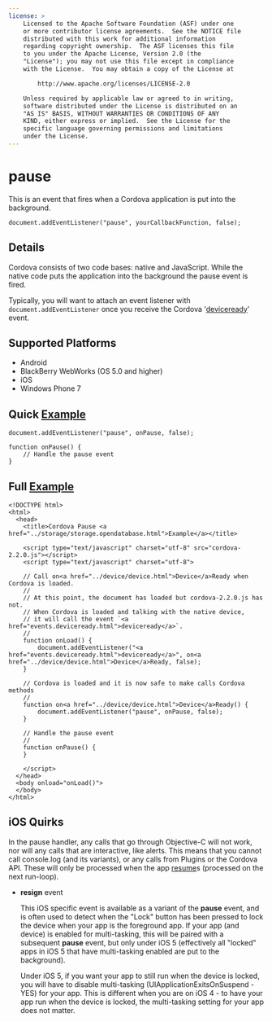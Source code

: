 ```yaml
---
license: >
    Licensed to the Apache Software Foundation (ASF) under one
    or more contributor license agreements.  See the NOTICE file
    distributed with this work for additional information
    regarding copyright ownership.  The ASF licenses this file
    to you under the Apache License, Version 2.0 (the
    "License"); you may not use this file except in compliance
    with the License.  You may obtain a copy of the License at

        http://www.apache.org/licenses/LICENSE-2.0

    Unless required by applicable law or agreed to in writing,
    software distributed under the License is distributed on an
    "AS IS" BASIS, WITHOUT WARRANTIES OR CONDITIONS OF ANY
    KIND, either express or implied.  See the License for the
    specific language governing permissions and limitations
    under the License.
---
```


pause
===========

This is an event that fires when a Cordova application is put into the background.

    document.addEventListener("pause", yourCallbackFunction, false);

Details
-------

Cordova consists of two code bases: native and JavaScript. While the native code puts the application into the background the pause event is fired.  

Typically, you will want to attach an event listener with `document.addEventListener` once you receive the Cordova '<a href="events.deviceready.html">deviceready</a>' event.

Supported Platforms
-------------------

- Android
- BlackBerry WebWorks (OS 5.0 and higher)
- iOS
- Windows Phone 7

Quick <a href="../storage/storage.opendatabase.html">Example</a>
-------------

    document.addEventListener("pause", onPause, false);

    function onPause() {
        // Handle the pause event
    }

Full <a href="../storage/storage.opendatabase.html">Example</a>
------------

    <!DOCTYPE html>
    <html>
      <head>
        <title>Cordova Pause <a href="../storage/storage.opendatabase.html">Example</a></title>

        <script type="text/javascript" charset="utf-8" src="cordova-2.2.0.js"></script>
        <script type="text/javascript" charset="utf-8">

        // Call on<a href="../device/device.html">Device</a>Ready when Cordova is loaded.
        //
        // At this point, the document has loaded but cordova-2.2.0.js has not.
        // When Cordova is loaded and talking with the native device,
        // it will call the event `<a href="events.deviceready.html">deviceready</a>`.
        //
        function onLoad() {
            document.addEventListener("<a href="events.deviceready.html">deviceready</a>", on<a href="../device/device.html">Device</a>Ready, false);
        }

        // Cordova is loaded and it is now safe to make calls Cordova methods
        //
        function on<a href="../device/device.html">Device</a>Ready() {
		    document.addEventListener("pause", onPause, false);
        }

        // Handle the pause event
        //
        function onPause() {
        }

        </script>
      </head>
      <body onload="onLoad()">
      </body>
    </html>

iOS Quirks
--------------------------
In the pause handler, any calls that go through Objective-C will not work, nor will any calls that are interactive, like alerts. This means that you cannot call console.log (and its variants), or any calls from Plugins or the Cordova API. These will only be processed when the app <a href="events.resume.html">resume</a>s (processed on the next run-loop).

- __resign__ event 

    This iOS specific event is available as a variant of the **pause** event, and is often used to detect when the "Lock" button has been pressed to lock the device when your app is the foreground app. If your app (and device) is enabled for multi-tasking, this will be paired with a subsequent **pause** event, but only under iOS 5 (effectively all "locked" apps in iOS 5 that have multi-tasking enabled are put to the background). 
    
    Under iOS 5, if you want your app to still run when the device is locked, you will have to disable multi-tasking (UIApplicationExitsOnSuspend - YES) for your app. This is different when you are on iOS 4 - to have your app run when the device is locked, the multi-tasking setting for your app does not matter.
